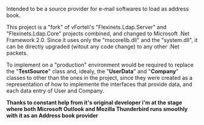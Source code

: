 Intended to be a source provider for e-mail softwares to load as address book.

This project is a "fork" of vForteli's "Flexinets.Ldap.Server" and "Flexinets.Ldap.Core" projects combined, and changed to Microsoft .Net Framework 2.0. Since it uses only the "mscorelib.dll" and the "system.dll", it can be directly upgraded (witout any code change) to any other .Net packets.

To implement on a "production" environment would be required to replace the "**TestSource**" class and, idealy, the "**UserData**" and "**Company**" classes to other than the ones in the project, since they were created as a representation of how to implemente the interfaces that provide data, and each data entry of User and Company.

**Thanks to constant help from it's original developer i'm at the stage where both Microsoft Outlook and Mozilla Thunderbird runs smoothly with it as an Address book provider**

